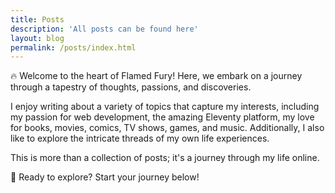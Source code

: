 ```yaml
---
title: Posts
description: 'All posts can be found here'
layout: blog
permalink: /posts/index.html
---
```


🔥 Welcome to the heart of Flamed Fury! Here, we embark on a journey through a tapestry of thoughts, passions, and discoveries.

I enjoy writing about a variety of topics that capture my interests, including my passion for web development, the amazing Eleventy platform, my love for books, movies, comics, TV shows, games, and music. Additionally, I also like to explore the intricate threads of my own life experiences.

This is more than a collection of posts; it's a journey through my life online.

🚀 Ready to explore? Start your journey below!